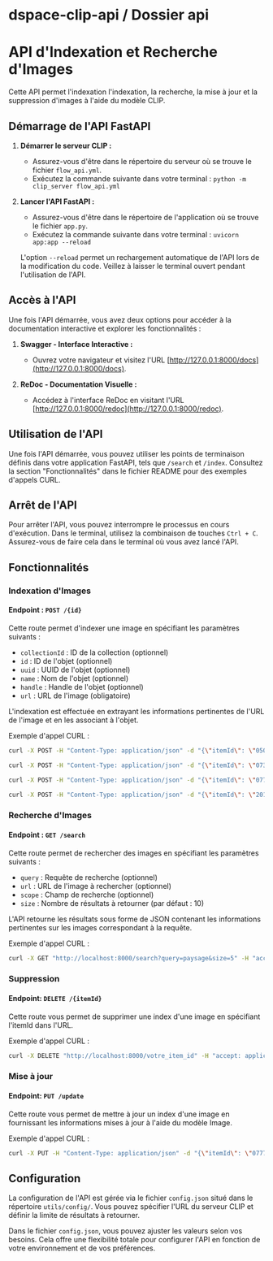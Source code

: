 # dspace-clip-api / Dossier api


# API d'Indexation et Recherche d'Images

Cette API permet l'indexation l'indexation, la recherche, la mise à jour et la suppression d'images à l'aide du modèle CLIP.

## Démarrage de l'API FastAPI

1. **Démarrer le serveur CLIP :**
   - Assurez-vous d'être dans le répertoire du serveur où se trouve le fichier `flow_api.yml`.
   - Exécutez la commande suivante dans votre terminal : `python -m clip_server flow_api.yml`

2. **Lancer l'API FastAPI :**
   - Assurez-vous d'être dans le répertoire de l'application où se trouve le fichier `app.py`.
   - Exécutez la commande suivante dans votre terminal : `uvicorn app:app --reload`

   L'option `--reload` permet un rechargement automatique de l'API lors de la modification du code. Veillez à laisser le terminal ouvert pendant l'utilisation de l'API.

## Accès à l'API

Une fois l'API démarrée, vous avez deux options pour accéder à la documentation interactive et explorer les fonctionnalités :

1. **Swagger - Interface Interactive :**
   - Ouvrez votre navigateur et visitez l'URL [http://127.0.0.1:8000/docs](http://127.0.0.1:8000/docs).

2. **ReDoc - Documentation Visuelle :**
   - Accédez à l'interface ReDoc en visitant l'URL [http://127.0.0.1:8000/redoc](http://127.0.0.1:8000/redoc).

## Utilisation de l'API

Une fois l'API démarrée, vous pouvez utiliser les points de terminaison définis dans votre application FastAPI, tels que `/search` et `/index`. Consultez la section "Fonctionnalités" dans le fichier README pour des exemples d'appels CURL.

## Arrêt de l'API

Pour arrêter l'API, vous pouvez interrompre le processus en cours d'exécution. Dans le terminal, utilisez la combinaison de touches `Ctrl + C`. Assurez-vous de faire cela dans le terminal où vous avez lancé l'API.


## Fonctionnalités

### Indexation d'Images

#### Endpoint : `POST /{id}`

Cette route permet d'indexer une image en spécifiant les paramètres suivants :

- `collectionId` : ID de la collection (optionnel)
- `id` : ID de l'objet (optionnel)
- `uuid` : UUID de l'objet (optionnel)
- `name` : Nom de l'objet (optionnel)
- `handle` : Handle de l'objet (optionnel)
- `url` : URL de l'image (obligatoire)

L'indexation est effectuée en extrayant les informations pertinentes de l'URL de l'image et en les associant à l'objet.

Exemple d'appel CURL :

```bash
curl -X POST -H "Content-Type: application/json" -d "{\"itemId\": \"0505\",\"uuid\": \"0505\", \"itemHandle\": \"12345/0505\", \"itemName\": \"Raiatea depuis un motu\", \"collectionId\": \"exemples\", \"url\": \"votre-repertoire/utils/img/IMG_0505.jpeg\"}" http://localhost:8000/10505

curl -X POST -H "Content-Type: application/json" -d "{\"itemId\": \"0734\",\"uuid\": \"0734\", \"itemHandle\": \"12345/0734\", \"itemName\": \"Raiatea depuis un motu\", \"collectionId\": \"exemples\", \"url\": \"votre-repertoire/utils/img/IMG_0734.jpeg\"}" http://localhost:8000/10734

curl -X POST -H "Content-Type: application/json" -d "{\"itemId\": \"0777\",\"uuid\": \"0777\", \"itemHandle\": \"12345/0777\", \"itemName\": \"Raiatea depuis un motu\", \"collectionId\": \"exemples2\", \"url\": \"votre-repertoire/utils/img/IMG_0777.jpeg\"}" http://localhost:8000/10777

curl -X POST -H "Content-Type: application/json" -d "{\"itemId\": \"2015\",\"uuid\": \"2015\", \"itemHandle\": \"12345/2015\", \"itemName\": \"Raiatea depuis un motu\", \"collectionId\": \"exemples2\", \"url\": \"votre-repertoire/utils/img/IMG_2015.jpeg\"}" http://localhost:8000/12015
```

### Recherche d'Images

#### Endpoint : `GET /search`

Cette route permet de rechercher des images en spécifiant les paramètres suivants :

- `query` : Requête de recherche (optionnel)
- `url` : URL de l'image à rechercher (optionnel)
- `scope` : Champ de recherche (optionnel)
- `size` : Nombre de résultats à retourner (par défaut : 10)

L'API retourne les résultats sous forme de JSON contenant les informations pertinentes sur les images correspondant à la requête.

Exemple d'appel CURL :

```bash
curl -X GET "http://localhost:8000/search?query=paysage&size=5" -H "accept: application/json"

```
### Suppression

#### Endpoint: `DELETE /{itemId}`
Cette route vous permet de supprimer une index d'une image en spécifiant l'itemId dans l'URL.

Exemple d'appel CURL :

```bash
curl -X DELETE "http://localhost:8000/votre_item_id" -H "accept: application/json"
```
### Mise à jour
#### Endpoint: `PUT /update`
Cette route vous permet de mettre à jour un index d'une image en fournissant les informations mises à jour à l'aide du modèle Image.

Exemple d'appel CURL :
```bash
curl -X PUT -H "Content-Type: application/json" -d "{\"itemId\": \"0777\",\"uuid\": \"0777\", \"itemHandle\": \"12345/0777\", \"itemName\": \"test2222\", \"collectionId\": \"ex-test2222\", \"url\": \"votre-repertoire/utils/img/IMG_0777.jpeg\"}" http://localhost:8000/10777
```


## Configuration

La configuration de l'API est gérée via le fichier `config.json` situé dans le répertoire `utils/config/`. Vous pouvez spécifier l'URL du serveur CLIP et définir la limite de résultats à retourner.


Dans le fichier `config.json`, vous pouvez ajuster les valeurs selon vos besoins. Cela offre une flexibilité totale pour configurer l'API en fonction de votre environnement et de vos préférences.

